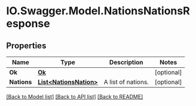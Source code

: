 # IO.Swagger.Model.NationsNationsResponse
## Properties

Name | Type | Description | Notes
------------ | ------------- | ------------- | -------------
**Ok** | [**Ok**](Ok.md) |  | [optional] 
**Nations** | [**List&lt;NationsNation&gt;**](NationsNation.md) | A list of nations. | [optional] 

[[Back to Model list]](../README.md#documentation-for-models) [[Back to API list]](../README.md#documentation-for-api-endpoints) [[Back to README]](../README.md)

